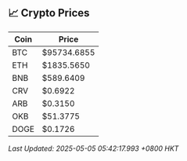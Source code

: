 ## 📈 Crypto Prices

| Coin | Price |
| ---- | ----- |
| BTC | $95734.6855 |
| ETH | $1835.5650 |
| BNB | $589.6409 |
| CRV | $0.6922 |
| ARB | $0.3150 |
| OKB | $51.3775 |
| DOGE | $0.1726 |

_Last Updated: 2025-05-05 05:42:17.993 +0800 HKT_